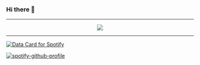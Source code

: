 <div id="header" align="center">
<img src="https://komarev.com/ghpvc/?username=brusvv&style=flat-square&color=blue" alt=""/>
</div>

### Hi there 👋

---
<div id="header" align="center">
<a href="https://u8views.com/github/brusvv"><img src="https://u8views.com/api/v1/github/profiles/55412131/views/day-week-month-total-count.svg"></a>
</div>

---  
<a href="https://data-card-for-spotify.herokuapp.com/card?user_id=lestatik">
  <img src="https://data-card-for-spotify.herokuapp.com/api/card?user_id=lestatik" alt="Data Card for Spotify">
</a>

[![spotify-github-profile](https://spotify-github-profile.vercel.app/api/view?uid=lestatik&cover_image=true&theme=default&show_offline=false&background_color=121212&interchange=true)](https://spotify-github-profile.vercel.app/api/view?uid=lestatik&redirect=true)
